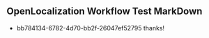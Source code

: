 ## OpenLocalization Workflow Test MarkDown
* bb784134-6782-4d70-bb2f-26047ef52795 thanks!

<!--HONumber=Aug16_HO1-->


